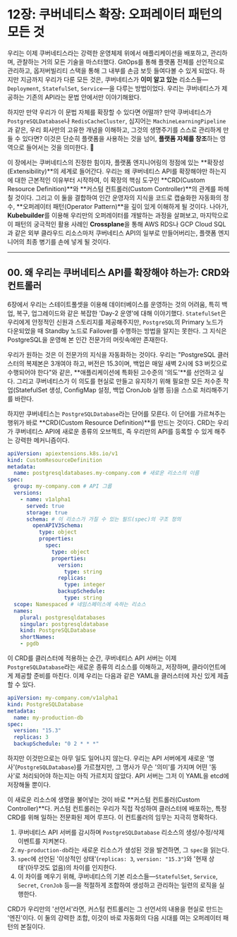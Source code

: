 # 12장: 쿠버네티스 확장: 오퍼레이터 패턴의 모든 것

우리는 이제 쿠버네티스라는 강력한 운영체제 위에서 애플리케이션을 배포하고, 관리하며, 관찰하는 거의 모든 기술을 마스터했다. GitOps를 통해 플랫폼 전체를 선언적으로 관리하고, 옵저버빌리티 스택을 통해 그 내부를 손금 보듯 들여다볼 수 있게 되었다. 하지만 지금까지 우리가 다룬 모든 것은, 쿠버네티스가 **이미 알고 있는** 리소스들—`Deployment`, `StatefulSet`, `Service`—을 다루는 방법이었다. 우리는 쿠버네티스가 제공하는 기존의 API라는 문법 안에서만 이야기해왔다.

하지만 만약 우리가 이 문법 자체를 확장할 수 있다면 어떨까? 만약 쿠버네티스가 `PostgreSQLDatabase`나 `RedisCacheCluster`, 심지어는 `MachineLearningPipeline`과 같은, 우리 회사만의 고유한 개념을 이해하고, 그것의 생명주기를 스스로 관리하게 만들 수 있다면? 이것은 단순히 플랫폼을 사용하는 것을 넘어, **플랫폼 자체를 창조**하는 영역으로 들어서는 것을 의미한다. 🤖

이 장에서는 쿠버네티스의 진정한 힘이자, 플랫폼 엔지니어링의 정점에 있는 \*\*확장성(Extensibility)\*\*의 세계로 들어간다. 우리는 왜 쿠버네티스 API를 확장해야만 하는지에 대한 근본적인 이유부터 시작하여, 이 확장의 핵심 도구인 \*\*CRD(Custom Resource Definition)\*\*와 \*\*커스텀 컨트롤러(Custom Controller)\*\*의 관계를 파헤칠 것이다. 그리고 이 둘을 결합하여 인간 운영자의 지식을 코드로 캡슐화한 자동화의 정수, \*\*오퍼레이터 패턴(Operator Pattern)\*\*을 깊이 있게 이해하게 될 것이다. 나아가, **Kubebuilder**를 이용해 우리만의 오퍼레이터를 개발하는 과정을 살펴보고, 마지막으로 이 패턴의 궁극적인 활용 사례인 **Crossplane**을 통해 AWS RDS나 GCP Cloud SQL과 같은 외부 클라우드 리소스마저 쿠버네티스 API의 일부로 만들어버리는, 플랫폼 엔지니어의 최종 병기를 손에 넣게 될 것이다.

-----

## 00\. 왜 우리는 쿠버네티스 API를 확장해야 하는가: CRD와 컨트롤러

6장에서 우리는 스테이트풀셋을 이용해 데이터베이스를 운영하는 것의 어려움, 특히 백업, 복구, 업그레이드와 같은 복잡한 'Day-2 운영'에 대해 이야기했다. `StatefulSet`은 우리에게 안정적인 신원과 스토리지를 제공해주지만, `PostgreSQL`의 Primary 노드가 다운되었을 때 Standby 노드로 Failover를 수행하는 방법을 알지는 못한다. 그 지식은 PostgreSQL을 운영해 본 인간 전문가의 머릿속에만 존재한다.

우리가 원하는 것은 이 전문가의 지식을 자동화하는 것이다. 우리는 "PostgreSQL 클러스터의 복제본은 3개여야 하고, 버전은 15.3이며, 백업은 매일 새벽 2시에 S3 버킷으로 수행되어야 한다"와 같은, \*\*애플리케이션에 특화된 고수준의 '의도'\*\*를 선언하고 싶다. 그리고 쿠버네티스가 이 의도를 현실로 만들고 유지하기 위해 필요한 모든 저수준 작업(StatefulSet 생성, ConfigMap 설정, 백업 CronJob 실행 등)을 스스로 처리해주기를 바란다.

하지만 쿠버네티스는 `PostgreSQLDatabase`라는 단어를 모른다. 이 단어를 가르쳐주는 행위가 바로 \*\*CRD(Custom Resource Definition)\*\*를 만드는 것이다. CRD는 우리가 쿠버네티스 API에 새로운 종류의 오브젝트, 즉 우리만의 API를 등록할 수 있게 해주는 강력한 메커니즘이다.

```yaml
apiVersion: apiextensions.k8s.io/v1
kind: CustomResourceDefinition
metadata:
  name: postgresqldatabases.my-company.com # 새로운 리소스의 이름
spec:
  group: my-company.com # API 그룹
  versions:
    - name: v1alpha1
      served: true
      storage: true
      schema: # 이 리소스가 가질 수 있는 필드(spec)의 구조 정의
        openAPIV3Schema:
          type: object
          properties:
            spec:
              type: object
              properties:
                version:
                  type: string
                replicas:
                  type: integer
                backupSchedule:
                  type: string
  scope: Namespaced # 네임스페이스에 속하는 리소스
  names:
    plural: postgresqldatabases
    singular: postgresqldatabase
    kind: PostgreSQLDatabase
    shortNames:
    - pgdb
```

이 CRD를 클러스터에 적용하는 순간, 쿠버네티스 API 서버는 이제 `PostgreSQLDatabase`라는 새로운 종류의 리소스를 이해하고, 저장하며, 클라이언트에게 제공할 준비를 마친다. 이제 우리는 다음과 같은 YAML을 클러스터에 자신 있게 제출할 수 있다.

```yaml
apiVersion: my-company.com/v1alpha1
kind: PostgreSQLDatabase
metadata:
  name: my-production-db
spec:
  version: "15.3"
  replicas: 3
  backupSchedule: "0 2 * * *"
```

하지만 이것만으로는 아무 일도 일어나지 않는다. 우리는 API 서버에게 새로운 '명사'(`PostgreSQLDatabase`)를 가르쳤지만, 그 명사가 무슨 '의미'를 가지며 어떤 '동사'로 처리되어야 하는지는 아직 가르치지 않았다. API 서버는 그저 이 YAML을 etcd에 저장해둘 뿐이다.

이 새로운 리소스에 생명을 불어넣는 것이 바로 \*\*커스텀 컨트롤러(Custom Controller)\*\*다. 커스텀 컨트롤러는 우리가 직접 작성하여 클러스터에 배포하는, 특정 CRD를 위해 일하는 전문화된 제어 루프다. 이 컨트롤러의 임무는 지극히 명확하다.

1.  쿠버네티스 API 서버를 감시하며 `PostgreSQLDatabase` 리소스의 생성/수정/삭제 이벤트를 지켜본다.
2.  `my-production-db`라는 새로운 리소스가 생성된 것을 발견하면, 그 `spec`을 읽는다.
3.  `spec`에 선언된 '이상적인 상태'(`replicas: 3`, `version: "15.3"`)와 '현재 상태'(아무것도 없음)의 차이를 인지한다.
4.  이 차이를 메우기 위해, 쿠버네티스의 기본 리소스들—`StatefulSet`, `Service`, `Secret`, `CronJob` 등—을 적절하게 조합하여 생성하고 관리하는 일련의 로직을 실행한다.

CRD가 우리만의 '선언서'라면, 커스텀 컨트롤러는 그 선언서의 내용을 현실로 만드는 '엔진'이다. 이 둘의 강력한 조합, 이것이 바로 자동화의 다음 시대를 여는 오퍼레이터 패턴의 본질이다.
